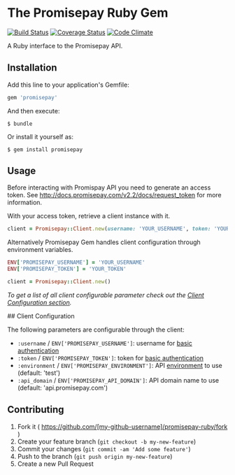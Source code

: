 # The Promisepay Ruby Gem

[![Build Status](https://travis-ci.org/PromisePay/promisepay-ruby.svg?branch=develop)](https://travis-ci.org/PromisePay/promisepay-ruby)
[![Coverage Status](https://coveralls.io/repos/PromisePay/promisepay-ruby/badge.svg?branch=develop)](https://coveralls.io/r/PromisePay/promisepay-ruby?branch=develop)
[![Code Climate](https://codeclimate.com/github/PromisePay/promisepay-ruby/badges/gpa.svg)](https://codeclimate.com/github/PromisePay/promisepay-ruby)

A Ruby interface to the Promisepay API.

## Installation

Add this line to your application's Gemfile:

```ruby
gem 'promisepay'
```

And then execute:

    $ bundle

Or install it yourself as:

    $ gem install promisepay

## Usage

Before interacting with Promispay API you need to generate an access token.
See http://docs.promisepay.com/v2.2/docs/request_token for more information.

With your access token, retrieve a client instance with it.

```ruby
client = Promisepay::Client.new(username: 'YOUR_USERNAME', token: 'YOUR_TOKEN')
```
  
Alternatively Promisepay Gem handles client configuration through environment variables.
```ruby
ENV['PROMISEPAY_USERNAME'] = 'YOUR_USERNAME'
ENV['PROMISEPAY_TOKEN'] = 'YOUR_TOKEN'
```

```ruby
client = Promisepay::Client.new()
```
  
_To get a list of all client configurable parameter check out the [Client Configuration section](#client_conf)._

##<a name="client_conf"></a> Client Configuration

The following parameters are configurable through the client:
  * `:username` / `ENV['PROMISEPAY_USERNAME']`: username for [basic authentication](http://docs.promisepay.com/v2.2/docs/overview-2) 
  * `:token` / `ENV['PROMISEPAY_TOKEN']`: token for [basic authentication](http://docs.promisepay.com/v2.2/docs/overview-2)
  * `:environment` / `ENV['PROMISEPAY_ENVIRONMENT']`: API [environment](http://docs.promisepay.com/v2.2/docs/environments) to use (default: 'test')
  * `:api_domain` / `ENV['PROMISEPAY_API_DOMAIN']`: API domain name to use (default: 'api.promisepay.com')
  
## Contributing

1. Fork it ( https://github.com/[my-github-username]/promisepay-ruby/fork )
2. Create your feature branch (`git checkout -b my-new-feature`)
3. Commit your changes (`git commit -am 'Add some feature'`)
4. Push to the branch (`git push origin my-new-feature`)
5. Create a new Pull Request
